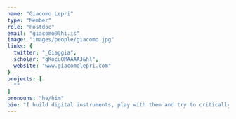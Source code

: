 ```yaml
---
name: "Giacomo Lepri"
type: "Member"
role: "Postdoc"
email: "giacomo@lhi.is"
image: "images/people/giacomo.jpg"
links: {
  twitter: "_Giaggia",
  scholar: "gKocuOMAAAAJ&hl",
  website: "www.giacomolepri.com"
}
projects: [
  ""
]
pronouns: "he/him"
bio: "I build digital instruments, play with them and try to critically think through them. My research crosses the domains of electroacoustic improvisation / composition, human-computer interaction and cultural studies. In short, I am specialised in not being specialised. I hold a master in 'Instruments and Interfaces' from STEIM / Institute of Sonology and a PhD in Media and Art Technology from Queen Mary University of London. At IIL I explore compositional strategies for the mediation of sociocultural values and technological agencies, considering the practice of sonic interaction design as an opportunity to play with illusions and magic."
---
```


